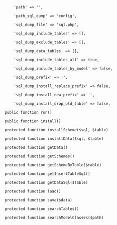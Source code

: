         'path' => '',

        'path_sql_dump' => 'config',

        'sql_dump_file' => 'sql.php',

        'sql_dump_include_tables' => [],

        'sql_dump_exclude_tables' => [],

        'sql_dump_data_tables' => [],

        'sql_dump_include_tables_all' => true,

        'sql_dump_include_tables_by_model' => false,

        'sql_dump_prefix' => '',

        'sql_dump_install_replace_prefix' => false,

        'sql_dump_install_new_prefix' => '',

        'sql_dump_install_drop_old_table' => false,

    public function run()

    public function install()

    protected function installScheme($sql, $table)

    protected function installData($sql, $table)

    protected function getData()

    protected function getSchemes()

    protected function getSchemeByTable($table)

    protected function getInsertTableSql()

    protected function getDataSql($table)

    protected function load()

    protected function save($data)

    protected function searchTables()

    protected function searchModelClasses($path)


